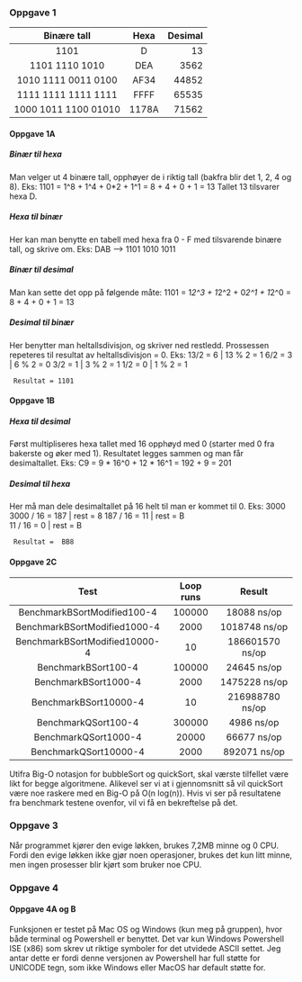 ### Oppgave 1

| Binære tall         | Hexa          | Desimal  |
|:-------------------:|:-------------:| --------:|
|       1101          |       D       |    13    |
| 1101 1110 1010      |      DEA      |   3562   |
| 1010 1111 0011 0100 |      AF34     |   44852  |
| 1111 1111 1111 1111 |      FFFF     |   65535  |
| 1000 1011 1100 01010|     1178A     |   71562  |

#### Oppgave 1A
##### Binær til hexa
Man velger ut 4 binære tall, opphøyer de i riktig tall (bakfra blir det 1, 2, 4 og 8). 
Eks: 1101 = 1^8 + 1^4 + 0*2 + 1^1 = 8 + 4 + 0 + 1 = 13
Tallet 13 tilsvarer hexa D. 

##### Hexa til binær
Her kan man benytte en tabell med hexa fra 0 - F med tilsvarende binære tall, og skrive om. 
Eks: DAB --> 1101 1010 1011

##### Binær til desimal
Man kan sette det opp på følgende måte: 
1101 = 1*2^3 + 1*2^2 + 0*2^1 + 1*2^0
     = 8 + 4 + 0 + 1
     = 13
     
##### Desimal til binær
Her benytter man heltallsdivisjon, og skriver ned restledd. Prossessen repeteres til resultat av heltallsdivisjon = 0. 
Eks: 
13/2 = 6 | 13 % 2 = 1
6/2 = 3  | 6 % 2 = 0
3/2 = 1  | 3 % 2 = 1
1/2 = 0  | 1 % 2 = 1

     Resultat = 1101 

#### Oppgave 1B
##### Hexa til desimal 
Først multipliseres hexa tallet med 16 opphøyd med 0 (starter med 0 fra bakerste og øker med 1). Resultatet legges sammen og man får desimaltallet. 
Eks: C9 = 9 * 16^0 + 12 * 16^1 = 192 + 9 = 201

##### Desimal til hexa
Her må man dele desimaltallet på 16 helt til man er kommet til 0. 
Eks: 3000
     3000 / 16 = 187 | rest = 8 
     187 / 16 = 11   | rest = B       
     11 / 16 = 0     | rest = B
     
     Resultat =  BB8
     
#### Oppgave 2C

|  Test                            |    Loop runs       |    Result      |
|:--------------------------------:|:------------------:|:--------------:|
|BenchmarkBSortModified100-4       |        100000      |   18088 ns/op  |
|BenchmarkBSortModified1000-4      |         2000       |  1018748 ns/op |
|BenchmarkBSortModified10000-4     |            10      | 186601570 ns/op|
|BenchmarkBSort100-4               |        100000      |   24645 ns/op  |
|BenchmarkBSort1000-4              |          2000      |  1475228 ns/op |
|BenchmarkBSort10000-4             |            10      | 216988780 ns/op|
|BenchmarkQSort100-4               |        300000      |   4986 ns/op   |
|BenchmarkQSort1000-4              |         20000      |   66677 ns/op  |
|BenchmarkQSort10000-4             |          2000      |   892071 ns/op |

Utifra Big-O notasjon for bubbleSort og quickSort, skal værste tilfellet være likt for begge algoritmene. Alikevel ser vi at i gjennomsnitt så vil quickSort være noe raskere med en Big-O på O(n log(n)). Hvis vi ser på resultatene fra benchmark testene ovenfor, vil vi få en bekreftelse på det.

### Oppgave 3
Når programmet kjører den evige løkken, brukes 7,2MB minne og 0 CPU. Fordi den evige løkken ikke gjør noen operasjoner, brukes det kun litt minne, men ingen prosesser blir kjørt som bruker noe CPU. 

### Oppgave 4
#### Oppgave 4A og B
Funksjonen er testet på Mac OS og Windows (kun meg på gruppen), hvor både terminal og Powershell er benyttet. Det var kun Windows Powershell ISE (x86) som skrev ut riktige symboler for det utvidede ASCII settet. Jeg antar dette er fordi denne versjonen av Powershell har full støtte for UNICODE tegn, som ikke Windows eller MacOS har default støtte for. 




